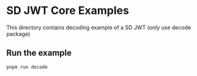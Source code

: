# SD JWT Core Examples

This directory contains decoding example of a SD JWT (only use decode package)

## Run the example

```bash
pnpm run decode
```
